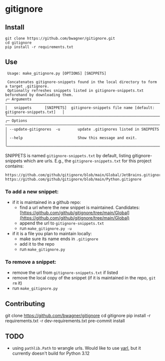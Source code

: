 # gitignore

## Install
```console
git clone https://github.com/bwagner/gitignore.git
cd gitignore
pip install -r requirements.txt
```

## Use
```console
 Usage: make_gitignore.py [OPTIONS] [SNIPPETS]

 Concatenates gitignore-snippets found in the local directory to form a target .gitignore.
 Optionally refreshes snippets listed in gitignore-snippets.txt beforehand by downloading them.
╭─ Arguments ──────────────────────────────────────────────────────────────────────────────────╮
│   snippets      [SNIPPETS]  gitignore-snippets file name [default: gitignore-snippets.txt]   │
╰──────────────────────────────────────────────────────────────────────────────────────────────╯
╭─ Options ────────────────────────────────────────────────────────────────────────────────────╮
│ --update-gitignores  -u        update .gitignores listed in SNIPPETS                         │
│ --help                         Show this message and exit.                                   │
╰──────────────────────────────────────────────────────────────────────────────────────────────╯
```
SNIPPETS is named `gitignore-snippets.txt` by default, listing gitignore-snippets which are
urls.
E.g., the `gitignore-snippets.txt` for this project contains:
```console
https://github.com/github/gitignore/blob/main/Global/JetBrains.gitignore
https://github.com/github/gitignore/blob/main/Python.gitignore
```

### To add a new snippet:
- if it is maintained in a github repo:
  - find a url where the new snippet is maintained. Candidates:
    [https://github.com/github/gitignore/tree/main/Global](https://github.com/github/gitignore/tree/main/Global)
  - append the url to `gitignore-snippets.txt`
  - run `make_gitignore.py -u`
- if it is a file you plan to maintain locally:
  - make sure its name ends in `.gitignore`
  - add it to the repo
  - run `make_gitignore.py`


### To remove a snippet:
- remove the url from `gitignore-snippets.txt` if listed
- remove the local copy of the snippet (if it is maintained
  in the repo, `git rm` it)
- run `make_gitignore.py`

## Contributing
git clone https://github.com/bwagner/gitignore
cd gitignore
pip install -r requirements.txt -r dev-requirements.txt
pre-commit install


## TODO
- using `pathlib.Path` to wrangle urls. Would like to use
  [yarl](https://pypi.org/project/yarl/), but it
  currently doesn't build for Python 3.12
